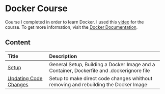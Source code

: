 # Docker Course #

Course I completed in order to learn Docker. I used this [video](https://www.youtube.com/watch?v=9zUHg7xjIqQ) for the course. To get more information, visit the [Docker Documentation](https://docs.docker.com/).

## Content ##

| Title | Description |
|:------|:------------|
| [Setup](https://github.com/dastal/Tutorials/blob/main/Docker_Course/documents/1_setup.md) | General Setup, Building a Docker Image and a Container, Dockerfile and .dockerignore file |
| [Updating Code Changes](https://github.com/dastal/Tutorials/blob/main/Docker_Course/documents/2_update_code_changes.md) | Setup to make direct code changes whithout removing and rebuilding the Docker Image |
